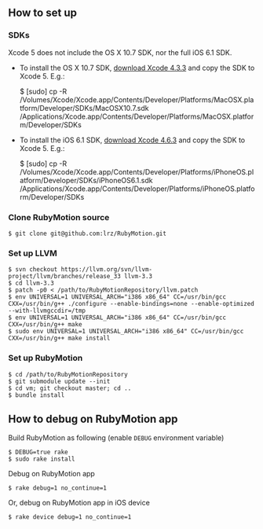 ## How to set up

### SDKs

Xcode 5 does not include the OS X 10.7 SDK, nor the full iOS 6.1 SDK.

* To install the OS X 10.7 SDK, [download Xcode 4.3.3](https://developer.apple.com/downloads/index.action)
  and copy the SDK to Xcode 5. E.g.:

     $ [sudo] cp -R /Volumes/Xcode/Xcode.app/Contents/Developer/Platforms/MacOSX.platform/Developer/SDKs/MacOSX10.7.sdk /Applications/Xcode.app/Contents/Developer/Platforms/MacOSX.platform/Developer/SDKs

* To install the iOS 6.1 SDK, [download Xcode 4.6.3](https://developer.apple.com/downloads/index.action)
  and copy the SDK to Xcode 5. E.g.:

     $ [sudo] cp -R /Volumes/Xcode/Xcode.app/Contents/Developer/Platforms/iPhoneOS.platform/Developer/SDKs/iPhoneOS6.1.sdk /Applications/Xcode.app/Contents/Developer/Platforms/iPhoneOS.platform/Developer/SDKs

### Clone RubyMotion source

```
$ git clone git@github.com:lrz/RubyMotion.git
```


### Set up LLVM

```
$ svn checkout https://llvm.org/svn/llvm-project/llvm/branches/release_33 llvm-3.3
$ cd llvm-3.3 
$ patch -p0 < /path/to/RubyMotionRepository/llvm.patch
$ env UNIVERSAL=1 UNIVERSAL_ARCH="i386 x86_64" CC=/usr/bin/gcc CXX=/usr/bin/g++ ./configure --enable-bindings=none --enable-optimized --with-llvmgccdir=/tmp
$ env UNIVERSAL=1 UNIVERSAL_ARCH="i386 x86_64" CC=/usr/bin/gcc CXX=/usr/bin/g++ make
$ sudo env UNIVERSAL=1 UNIVERSAL_ARCH="i386 x86_64" CC=/usr/bin/gcc CXX=/usr/bin/g++ make install
```


### Set up RubyMotion

```
$ cd /path/to/RubyMotionRepository
$ git submodule update --init
$ cd vm; git checkout master; cd ..
$ bundle install
```


## How to debug on RubyMotion app

Build RubyMotion as following (enable `DEBUG` environment variable)

```
$ DEBUG=true rake
$ sudo rake install
```

Debug on RubyMotion app

```
$ rake debug=1 no_continue=1
```

Or, debug on RubyMotion app in iOS device

```
$ rake device debug=1 no_continue=1
```
